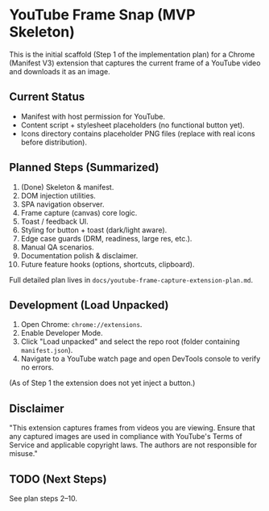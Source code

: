 # YouTube Frame Snap (MVP Skeleton)

This is the initial scaffold (Step 1 of the implementation plan) for a Chrome (Manifest V3) extension that captures the current frame of a YouTube video and downloads it as an image.

## Current Status
- Manifest with host permission for YouTube.
- Content script + stylesheet placeholders (no functional button yet).
- Icons directory contains placeholder PNG files (replace with real icons before distribution).

## Planned Steps (Summarized)
1. (Done) Skeleton & manifest.
2. DOM injection utilities.
3. SPA navigation observer.
4. Frame capture (canvas) core logic.
5. Toast / feedback UI.
6. Styling for button + toast (dark/light aware).
7. Edge case guards (DRM, readiness, large res, etc.).
8. Manual QA scenarios.
9. Documentation polish & disclaimer.
10. Future feature hooks (options, shortcuts, clipboard).

Full detailed plan lives in `docs/youtube-frame-capture-extension-plan.md`.

## Development (Load Unpacked)
1. Open Chrome: `chrome://extensions`.
2. Enable Developer Mode.
3. Click "Load unpacked" and select the repo root (folder containing `manifest.json`).
4. Navigate to a YouTube watch page and open DevTools console to verify no errors.

(As of Step 1 the extension does not yet inject a button.)

## Disclaimer
"This extension captures frames from videos you are viewing. Ensure that any captured images are used in compliance with YouTube's Terms of Service and applicable copyright laws. The authors are not responsible for misuse."

## TODO (Next Steps)
See plan steps 2–10.
